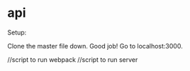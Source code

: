 # api


Setup:

Clone the master file down. Good job!
Go to localhost:3000.

//script to run webpack
//script to run server